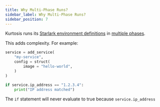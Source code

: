 ```yaml
---
title: Why Multi-Phase Runs?
sidebar_label: Why Multi-Phase Runs?
sidebar_position: 7
---
```


Kurtosis runs its [Starlark environment definitions][starlark-explanation] in [multiple phases][multi-phase-execution-reference].

This adds complexity. For example:

```python
service = add_service(
    "my-service",
    config = struct(
        image = "hello-world",
    )
)

if service.ip_address == "1.2.3.4":
    print("IP address matched")
```

The `if` statement will never evaluate to true because `service.ip_address` 

<!-- TODO Maybe move this to its own explanation section??
We chose this multi-phase approach despite its complexity because it allows us to:

- Validate the entire plan before execution, allowing us to catch errors like container image typos before executing anything
- Show the user a dry run of what will happen before executing anything (important for both introspection and security)
- Optimize performance (e.g. pulling all the container images that will be used in parallel before anything executes)

In the future, it will also allow us to:

- Give the user the power to remove and edit parts of the plan they don't like (useful when consuming third-party definitions)
- Give the user the ability to plug the plan in with the existing contents of the enclave without relying on the definition author to parameterize it
- Compile a Kurtosis plan down a declarative definition (e.g. Helm or Terraform)
-->


<!----------------- ONLY LINKS BELOW HERE ----------------->
[starlark-explanation]: ./starlark-explanation.md
[multi-phase-execution-reference]: ../reference/multi-phase-execution.md

